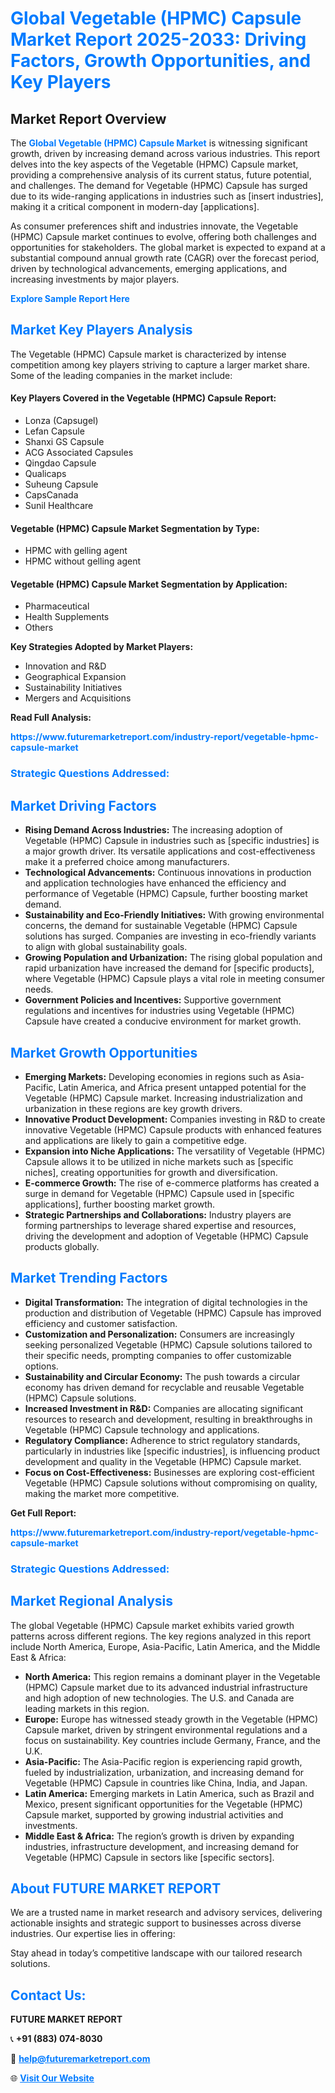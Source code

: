 <h1 style="color: #007BFF;">Global Vegetable (HPMC) Capsule Market Report 2025-2033: Driving Factors, Growth Opportunities, and Key Players</h1>

<section id="overview">
<h2>Market Report Overview</h2>
<p>The <a href="https://www.futuremarketreport.com/industry-report/vegetable-hpmc-capsule-market" style="color: #007BFF; text-decoration: none;"><strong>Global Vegetable (HPMC) Capsule Market</strong></a> is witnessing significant growth, driven by increasing demand across various industries. This report delves into the key aspects of the Vegetable (HPMC) Capsule market, providing a comprehensive analysis of its current status, future potential, and challenges. The demand for Vegetable (HPMC) Capsule has surged due to its wide-ranging applications in industries such as [insert industries], making it a critical component in modern-day [applications].</p>
<p>As consumer preferences shift and industries innovate, the Vegetable (HPMC) Capsule market continues to evolve, offering both challenges and opportunities for stakeholders. The global market is expected to expand at a substantial compound annual growth rate (CAGR) over the forecast period, driven by technological advancements, emerging applications, and increasing investments by major players.</p>
</section>

<section id="overview">
<p><a href="https://www.futuremarketreport.com/request-sample/reportId=80538" style="color: #007BFF; text-decoration: none;"><strong>Explore Sample Report Here</strong></a></p>
</section>

<section id="key-players">
<h2 style="color: #007BFF;">Market Key Players Analysis</h2>
<p>The Vegetable (HPMC) Capsule market is characterized by intense competition among key players striving to capture a larger market share. Some of the leading companies in the market include:</p>
<h4>Key Players Covered in the Vegetable (HPMC) Capsule Report:</h4>
<ul><li>Lonza (Capsugel)</li><li>Lefan Capsule</li><li>Shanxi GS Capsule</li><li>ACG Associated Capsules</li><li>Qingdao Capsule</li><li>Qualicaps</li><li>Suheung Capsule</li><li>CapsCanada</li><li>Sunil Healthcare</li></ul>
<h4>Vegetable (HPMC) Capsule Market Segmentation by Type:</h4>
<ul><li>HPMC with gelling agent</li><li>HPMC without gelling agent</li></ul>

<h4>Vegetable (HPMC) Capsule Market Segmentation by Application:</h4>
<ul><li>Pharmaceutical</li><li>Health Supplements</li><li>Others</li></ul>
<p><strong>Key Strategies Adopted by Market Players:</strong></p>
<ul>
<li>Innovation and R&D</li>
<li>Geographical Expansion</li>
<li>Sustainability Initiatives</li>
<li>Mergers and Acquisitions</li>
</ul>
</section>

<section>
<p><strong>Read Full Analysis: </strong></p><a href="https://www.futuremarketreport.com/industry-report/vegetable-hpmc-capsule-market" style="color: #007BFF; text-decoration: none;"><strong>https://www.futuremarketreport.com/industry-report/vegetable-hpmc-capsule-market</strong></a>
<h3 style="color: #007BFF;">Strategic Questions Addressed:</h3>
</section>

<section id="driving-factors">
<h2 style="color: #007BFF;">Market Driving Factors</h2>
<ul>
<li><strong>Rising Demand Across Industries:</strong> The increasing adoption of Vegetable (HPMC) Capsule in industries such as [specific industries] is a major growth driver. Its versatile applications and cost-effectiveness make it a preferred choice among manufacturers.</li>
<li><strong>Technological Advancements:</strong> Continuous innovations in production and application technologies have enhanced the efficiency and performance of Vegetable (HPMC) Capsule, further boosting market demand.</li>
<li><strong>Sustainability and Eco-Friendly Initiatives:</strong> With growing environmental concerns, the demand for sustainable Vegetable (HPMC) Capsule solutions has surged. Companies are investing in eco-friendly variants to align with global sustainability goals.</li>
<li><strong>Growing Population and Urbanization:</strong> The rising global population and rapid urbanization have increased the demand for [specific products], where Vegetable (HPMC) Capsule plays a vital role in meeting consumer needs.</li>
<li><strong>Government Policies and Incentives:</strong> Supportive government regulations and incentives for industries using Vegetable (HPMC) Capsule have created a conducive environment for market growth.</li>
</ul>
</section>

<section id="growth-opportunities">
<h2 style="color: #007BFF;">Market Growth Opportunities</h2>
<ul>
<li><strong>Emerging Markets:</strong> Developing economies in regions such as Asia-Pacific, Latin America, and Africa present untapped potential for the Vegetable (HPMC) Capsule market. Increasing industrialization and urbanization in these regions are key growth drivers.</li>
<li><strong>Innovative Product Development:</strong> Companies investing in R&D to create innovative Vegetable (HPMC) Capsule products with enhanced features and applications are likely to gain a competitive edge.</li>
<li><strong>Expansion into Niche Applications:</strong> The versatility of Vegetable (HPMC) Capsule allows it to be utilized in niche markets such as [specific niches], creating opportunities for growth and diversification.</li>
<li><strong>E-commerce Growth:</strong> The rise of e-commerce platforms has created a surge in demand for Vegetable (HPMC) Capsule used in [specific applications], further boosting market growth.</li>
<li><strong>Strategic Partnerships and Collaborations:</strong> Industry players are forming partnerships to leverage shared expertise and resources, driving the development and adoption of Vegetable (HPMC) Capsule products globally.</li>
</ul>
</section>

<section id="trending-factors">
<h2 style="color: #007BFF;">Market Trending Factors</h2>
<ul>
<li><strong>Digital Transformation:</strong> The integration of digital technologies in the production and distribution of Vegetable (HPMC) Capsule has improved efficiency and customer satisfaction.</li>
<li><strong>Customization and Personalization:</strong> Consumers are increasingly seeking personalized Vegetable (HPMC) Capsule solutions tailored to their specific needs, prompting companies to offer customizable options.</li>
<li><strong>Sustainability and Circular Economy:</strong> The push towards a circular economy has driven demand for recyclable and reusable Vegetable (HPMC) Capsule solutions.</li>
<li><strong>Increased Investment in R&D:</strong> Companies are allocating significant resources to research and development, resulting in breakthroughs in Vegetable (HPMC) Capsule technology and applications.</li>
<li><strong>Regulatory Compliance:</strong> Adherence to strict regulatory standards, particularly in industries like [specific industries], is influencing product development and quality in the Vegetable (HPMC) Capsule market.</li>
<li><strong>Focus on Cost-Effectiveness:</strong> Businesses are exploring cost-efficient Vegetable (HPMC) Capsule solutions without compromising on quality, making the market more competitive.</li>
</ul>
</section>

<section>
<p><strong>Get Full Report: </strong></p><a href="https://www.futuremarketreport.com/industry-report/vegetable-hpmc-capsule-market" style="color: #007BFF; text-decoration: none;"><strong>https://www.futuremarketreport.com/industry-report/vegetable-hpmc-capsule-market</strong></a>
<h3 style="color: #007BFF;">Strategic Questions Addressed:</h3>
</section>


<section id="regional-analysis">
<h2 style="color: #007BFF;">Market Regional Analysis</h2>
<p>The global Vegetable (HPMC) Capsule market exhibits varied growth patterns across different regions. The key regions analyzed in this report include North America, Europe, Asia-Pacific, Latin America, and the Middle East & Africa:</p>
<ul>
<li><strong>North America:</strong> This region remains a dominant player in the Vegetable (HPMC) Capsule market due to its advanced industrial infrastructure and high adoption of new technologies. The U.S. and Canada are leading markets in this region.</li>
<li><strong>Europe:</strong> Europe has witnessed steady growth in the Vegetable (HPMC) Capsule market, driven by stringent environmental regulations and a focus on sustainability. Key countries include Germany, France, and the U.K.</li>
<li><strong>Asia-Pacific:</strong> The Asia-Pacific region is experiencing rapid growth, fueled by industrialization, urbanization, and increasing demand for Vegetable (HPMC) Capsule in countries like China, India, and Japan.</li>
<li><strong>Latin America:</strong> Emerging markets in Latin America, such as Brazil and Mexico, present significant opportunities for the Vegetable (HPMC) Capsule market, supported by growing industrial activities and investments.</li>
<li><strong>Middle East & Africa:</strong> The region’s growth is driven by expanding industries, infrastructure development, and increasing demand for Vegetable (HPMC) Capsule in sectors like [specific sectors].</li>
</ul>
</section>

<footer>
<h2 style="color: #007BFF;">About FUTURE MARKET REPORT</h2>
<p>We are a trusted name in market research and advisory services, delivering actionable insights and strategic support to businesses across diverse industries. Our expertise lies in offering:</p>

<p>Stay ahead in today’s competitive landscape with our tailored research solutions.</p>

<h2 style="color: #007BFF;">Contact Us:</h2>
<p><strong>FUTURE MARKET REPORT</strong></p>
<p>📞 <strong>+91 (883) 074-8030</strong></p>
<p>📧 <strong><a href="mailto:help@futuremarketreport.com" style="color: #007BFF;">help@futuremarketreport.com</a></strong></p>
<p>🌐 <strong><a href="https://www.futuremarketreport.com/" style="color: #007BFF;">Visit Our Website</a></strong></p>
</footer>